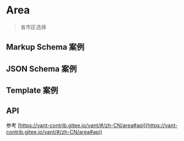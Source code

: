 # Area

> 省市区选择

## Markup Schema 案例

<dumi-previewer demoPath="guide/area/markup-schema" />

## JSON Schema 案例

<dumi-previewer demoPath="guide/area/json-schema" />

## Template 案例

<dumi-previewer demoPath="guide/area/template" />

## API

参考 [https://vant-contrib.gitee.io/vant/#/zh-CN/area#api](https://vant-contrib.gitee.io/vant/#/zh-CN/area#api)
